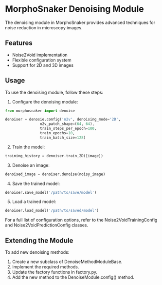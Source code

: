 # MorphoSnaker Denoising Module

The denoising module in MorphoSnaker provides advanced techniques for noise reduction in microscopy images.

## Features

- Noise2Void implementation
- Flexible configuration system
- Support for 2D and 3D images

## Usage

To use the denoising module, follow these steps:

1. Configure the denoising module:

```python
from morphosnaker import denoise

denoiser = denosie.config('n2v', denoising_mode='2D',
                n2v_patch_shape=(64, 64),
                train_steps_per_epoch=100,
                train_epochs=10,
                train_batch_size=128)
```

2. Train the model:

```python
training_history = denoiser.train_2D([image])
```

3. Denoise an image:

```python
denoised_image = denoiser.denoise(noisy_image)
```

4. Save the trained model:

```python
denoiser.save_model('/path/to/save/model')
```

5. Load a trained model:

```python
denoiser.load_model('/path/to/saved/model')
```

For a full list of configuration options, refer to the Noise2VoidTrainingConfig and Noise2VoidPredictionConfig classes.

## Extending the Module

To add new denoising methods:

1. Create a new subclass of DenoiseMethodModuleBase.
2. Implement the required methods.
3. Update the factory functions in factory.py.
4. Add the new method to the DenoiseModule.config() method.